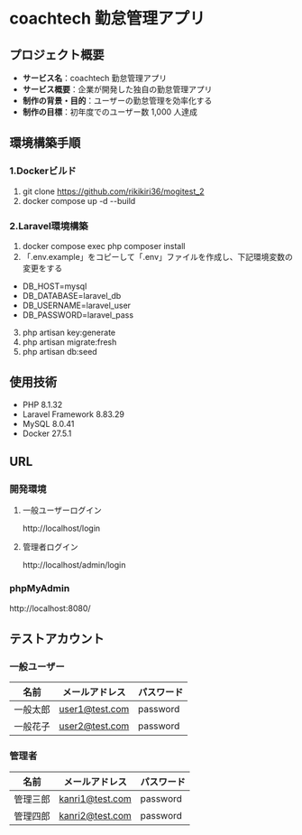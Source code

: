 # coachtech 勤怠管理アプリ

## プロジェクト概要

- **サービス名**：coachtech 勤怠管理アプリ
- **サービス概要**：企業が開発した独自の勤怠管理アプリ
- **制作の背景・目的**：ユーザーの勤怠管理を効率化する
- **制作の目標**：初年度でのユーザー数 1,000 人達成

## 環境構築手順

### 1.Dockerビルド

1. git clone https://github.com/rikikiri36/mogitest_2
2. docker compose up -d --build

### 2.Laravel環境構築
1. docker compose exec php composer install
2. 「.env.example」をコピーして「.env」ファイルを作成し、下記環境変数の変更をする
-  DB_HOST=mysql
-  DB_DATABASE=laravel_db
-  DB_USERNAME=laravel_user
-  DB_PASSWORD=laravel_pass
3. php artisan key:generate
4. php artisan migrate:fresh
5. php artisan db:seed

## 使用技術

- PHP 8.1.32
- Laravel Framework 8.83.29
- MySQL 8.0.41
- Docker 27.5.1

## URL

### 開発環境
1. 一般ユーザーログイン

    http://localhost/login

2. 管理者ログイン

    http://localhost/admin/login

### phpMyAdmin
   http://localhost:8080/

## テストアカウント

### 一般ユーザー

| 名前   | メールアドレス                                | パスワード    |
| ---- | --------------------------------------- | -------- |
| 一般太郎 | [user1@test.com](mailto:user1@test.com) | password |
| 一般花子 | [user2@test.com](mailto:user2@test.com) | password |

### 管理者

| 名前   | メールアドレス                                | パスワード    |
| ---- | ----------------------------------------- | -------- |
| 管理三郎 | [kanri1@test.com](mailto:kanri1@test.com) | password |
| 管理四郎 | [kanri2@test.com](mailto:kanri2@test.com) | password |

